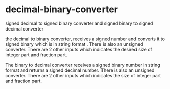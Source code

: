 # decimal-binary-converter
signed decimal to signed binary converter and signed binary to signed decimal converter


the decimal to binary converter, receives a signed number and converts it to signed binary which is in string format . There is also an unsigned converter. 
There are 2  other inputs which indicates the desired size of integer part and fraction part.

The binary to decimal converter receives a signed binary number in string format and returns a signed decimal number.  There is also an unsigned converter.
There are 2  other inputs which indicates the size of integer part and fraction part.


